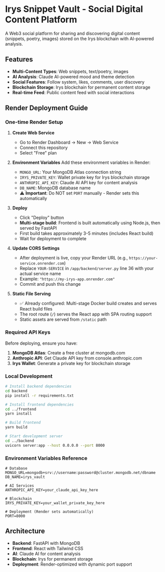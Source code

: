 # Irys Snippet Vault - Social Digital Content Platform

A Web3 social platform for sharing and discovering digital content (snippets, poetry, images) stored on the Irys blockchain with AI-powered analysis.

## Features

- **Multi-Content Types**: Web snippets, text/poetry, images
- **AI Analysis**: Claude AI-powered mood and theme detection
- **Social Features**: Follow system, likes, comments, user discovery
- **Blockchain Storage**: Irys blockchain for permanent content storage
- **Real-time Feed**: Public content feed with social interactions

## Render Deployment Guide

### One-time Render Setup

1. **Create Web Service**
   - Go to Render Dashboard → New → Web Service
   - Connect this repository
   - Select "Free" plan

2. **Environment Variables**
   Add these environment variables in Render:
   - `MONGO_URL`: Your MongoDB Atlas connection string
   - `IRYS_PRIVATE_KEY`: Wallet private key for Irys blockchain storage
   - `ANTHROPIC_API_KEY`: Claude AI API key for content analysis
   - `DB_NAME`: MongoDB database name
   - ⚠️ **Important**: Do NOT set `PORT` manually - Render sets this automatically

3. **Deploy**
   - Click "Deploy" button
   - **Multi-stage build**: Frontend is built automatically using Node.js, then served by FastAPI
   - First build takes approximately 3-5 minutes (includes React build)
   - Wait for deployment to complete

4. **Update CORS Settings**
   - After deployment is live, copy your Render URL (e.g., `https://your-service.onrender.com`)
   - Replace `YOUR-SERVICE` in `/app/backend/server.py` line 36 with your actual service name
   - Example: `"https://my-irys-app.onrender.com"`
   - Commit and push this change

5. **Static File Serving**
   - ✅ Already configured: Multi-stage Docker build creates and serves React build files
   - The root route (`/`) serves the React app with SPA routing support
   - Static assets are served from `/static` path

### Required API Keys

Before deploying, ensure you have:

1. **MongoDB Atlas**: Create a free cluster at mongodb.com
2. **Anthropic API**: Get Claude API key from console.anthropic.com
3. **Irys Wallet**: Generate a private key for blockchain storage

### Local Development

```bash
# Install backend dependencies
cd backend
pip install -r requirements.txt

# Install frontend dependencies
cd ../frontend
yarn install

# Build frontend
yarn build

# Start development server
cd ../backend
uvicorn server:app --host 0.0.0.0 --port 8000
```

### Environment Variables Reference

```env
# Database
MONGO_URL=mongodb+srv://username:password@cluster.mongodb.net/dbname
DB_NAME=irys_vault

# AI Services
ANTHROPIC_API_KEY=your_claude_api_key_here

# Blockchain
IRYS_PRIVATE_KEY=your_wallet_private_key_here

# Deployment (Render sets automatically)
PORT=8000
```

## Architecture

- **Backend**: FastAPI with MongoDB
- **Frontend**: React with Tailwind CSS
- **AI**: Claude AI for content analysis
- **Blockchain**: Irys for permanent storage
- **Deployment**: Render-optimized with dynamic port support
